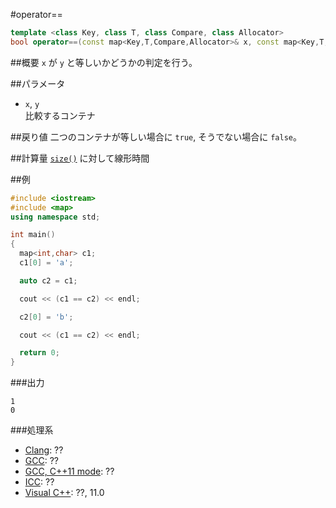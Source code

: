 #operator==
```cpp
template <class Key, class T, class Compare, class Allocator>
bool operator==(const map<Key,T,Compare,Allocator>& x, const map<Key,T,Compare,Allocator>& y);
```

##概要
`x` が `y` と等しいかどうかの判定を行う。


##パラメータ
- `x`, `y`<br/>
比較するコンテナ


##戻り値
二つのコンテナが等しい場合に `true`, そうでない場合に `false`。


##計算量
[`size()`](/reference/map/map/size.md) に対して線形時間


##例
```cpp
#include <iostream>
#include <map>
using namespace std;

int main()
{
  map<int,char> c1;
  c1[0] = 'a';

  auto c2 = c1;

  cout << (c1 == c2) << endl;

  c2[0] = 'b';

  cout << (c1 == c2) << endl;

  return 0;
}
```

###出力
```
1
0
```

###処理系
- [Clang](/implementation.md#clang): ??
- [GCC](/implementation.md#gcc): ??
- [GCC, C++11 mode](/implementation.md#gcc): ??
- [ICC](/implementation.md#icc): ??
- [Visual C++](/implementation.md#visual_cpp): ??, 11.0



